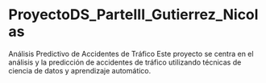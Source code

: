 # ProyectoDS_ParteIII_Gutierrez_Nicolas
Análisis Predictivo de Accidentes de Tráfico Este proyecto se centra en el análisis y la predicción de accidentes de tráfico utilizando técnicas de ciencia de datos y aprendizaje automático.
